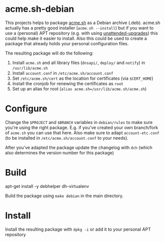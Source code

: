 # acme.sh-debian

This projects helps to package [acme.sh](https://github.com/neilpang/acme.sh) as a Debian archive (.deb). acme.sh actually has a pretty good installer (`acme.sh --install`) but if you want to use a (personal) APT repository (e.g. with using [unattended-upgrades](https://packages.debian.org/stretch/unattended-upgrades)) this could help make it easier to install. Also this could be used to create a package that already holds your personal configuration files. 

The resulting package will do the following:

1. Install `acme.sh` and all library files (`dnsapi/`, `deploy/` and `notify`) in `/usr/lib/acme.sh`
2. Install `account.conf` in `/etc/acme.sh/account.conf`
3. Set `/etc/acme.sh/cert` as the location for certificates (via `$CERT_HOME`)
4. Install the cronjob for renewing the certificates as `root`
5. Set up an alias for root (`alias acme.sh=/usr/lib/acme.sh/acme.sh`)

# Configure

Change the `$PROJECT` and `$BRANCH` variables in `debian/rules` to make sure you're using the right package. E.g. if you've created your own branch/fork of `acme.sh` you can use that here. Also make sure to adapt `account-etc.conf` (to be installed in `/etc/acme.sh/account.conf` to your needs).

After you've adapted the package update the changelog with `dch` (which also determines the version number for this package)

# Build
apt-get install -y debhelper dh-virtualenv

Build the package using `make debian` in the main directory.

# Install

Install the resulting package with `dpkg -i` or add it to your personal APT repository
